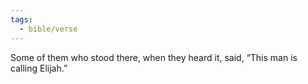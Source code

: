 ```yaml
---
tags:
  - bible/verse
---
```

Some of them who stood there, when they heard it, said, “This man is calling Elijah.”